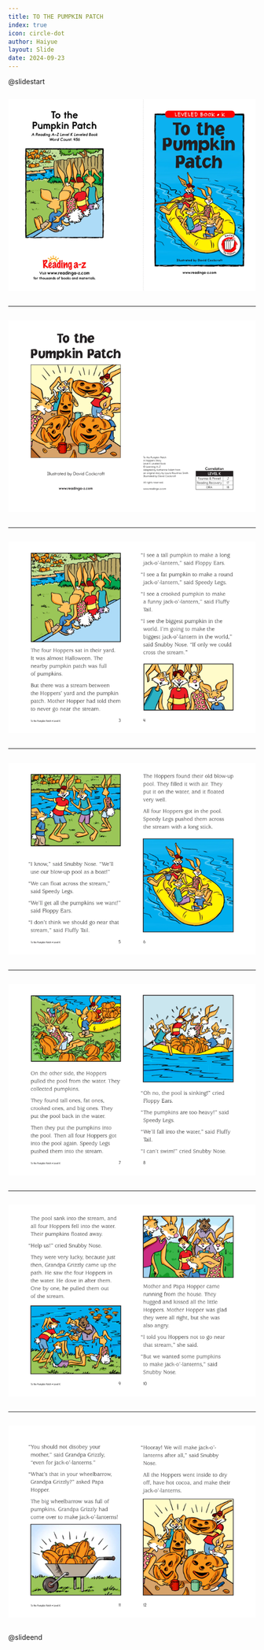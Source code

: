 ```yaml
---
title: TO THE PUMPKIN PATCH
index: true
icon: circle-dot
author: Haiyue
layout: Slide
date: 2024-09-23
---
```

 
@slidestart

<div style="display:flex">
<div style="flex:1">

![](https://raw.githubusercontent.com/yclord/reading/refs/heads/master/english/Level-K/TO%20THE%20PUMPKIN%20PATCH/001.webp)
</div>
<div style="flex:1">

![](https://raw.githubusercontent.com/yclord/reading/refs/heads/master/english/Level-K/TO%20THE%20PUMPKIN%20PATCH/002.webp)
</div>
</div>

---

<div style="display:flex">
<div style="flex:1">

![](https://raw.githubusercontent.com/yclord/reading/refs/heads/master/english/Level-K/TO%20THE%20PUMPKIN%20PATCH/003.webp)
</div>
<div style="flex:1">

![](https://raw.githubusercontent.com/yclord/reading/refs/heads/master/english/Level-K/TO%20THE%20PUMPKIN%20PATCH/004.webp)
</div>
</div>

---

<div style="display:flex">
<div style="flex:1">

![](https://raw.githubusercontent.com/yclord/reading/refs/heads/master/english/Level-K/TO%20THE%20PUMPKIN%20PATCH/005.webp)
</div>
<div style="flex:1">

![](https://raw.githubusercontent.com/yclord/reading/refs/heads/master/english/Level-K/TO%20THE%20PUMPKIN%20PATCH/006.webp)
</div>
</div>

---

<div style="display:flex">
<div style="flex:1">

![](https://raw.githubusercontent.com/yclord/reading/refs/heads/master/english/Level-K/TO%20THE%20PUMPKIN%20PATCH/007.webp)
</div>
<div style="flex:1">

![](https://raw.githubusercontent.com/yclord/reading/refs/heads/master/english/Level-K/TO%20THE%20PUMPKIN%20PATCH/008.webp)
</div>
</div>

---

<div style="display:flex">
<div style="flex:1">

![](https://raw.githubusercontent.com/yclord/reading/refs/heads/master/english/Level-K/TO%20THE%20PUMPKIN%20PATCH/009.webp)
</div>
<div style="flex:1">

![](https://raw.githubusercontent.com/yclord/reading/refs/heads/master/english/Level-K/TO%20THE%20PUMPKIN%20PATCH/010.webp)
</div>
</div>

---

<div style="display:flex">
<div style="flex:1">

![](https://raw.githubusercontent.com/yclord/reading/refs/heads/master/english/Level-K/TO%20THE%20PUMPKIN%20PATCH/011.webp)
</div>
<div style="flex:1">

![](https://raw.githubusercontent.com/yclord/reading/refs/heads/master/english/Level-K/TO%20THE%20PUMPKIN%20PATCH/012.webp)
</div>
</div>

---

<div style="display:flex">
<div style="flex:1">

![](https://raw.githubusercontent.com/yclord/reading/refs/heads/master/english/Level-K/TO%20THE%20PUMPKIN%20PATCH/013.webp)
</div>
<div style="flex:1">

![](https://raw.githubusercontent.com/yclord/reading/refs/heads/master/english/Level-K/TO%20THE%20PUMPKIN%20PATCH/014.webp)
</div>
</div>

@slideend